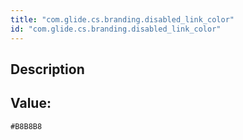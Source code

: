 ```yaml
---
title: "com.glide.cs.branding.disabled_link_color"
id: "com.glide.cs.branding.disabled_link_color"
---
```

## Description



## Value: 
```
#B8B8B8
```